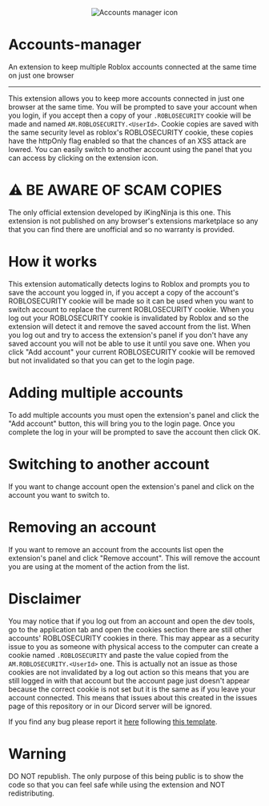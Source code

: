 <div align="center">

  ![Accounts manager icon](https://user-images.githubusercontent.com/83887130/167175812-6ec74e51-7c72-4a87-a581-04164ee8339a.png)
  
</div>

# Accounts-manager
An extension to keep multiple Roblox accounts connected at the same time on just one browser

<hr>

This extension allows you to keep more accounts connected in just one browser at the same time. You will be prompted to save your account when you login, if you accept then a copy of your `.ROBLOSECURITY` cookie will be made and named `AM.ROBLOSECURITY.<UserId>`. Cookie copies are saved with the same security level as roblox's ROBLOSECURITY cookie, these copies have the httpOnly flag enabled so that the chances of an XSS attack are lowred.
You can easily switch to another account using the panel that you can access by clicking on the extension icon.

# ⚠ BE AWARE OF SCAM COPIES

The only official extension developed by iKingNinja is this one. This extension is not published on any browser's extensions marketplace so any that you can find there are unofficial and so no warranty is provided.

# How it works

This extension automatically detects logins to Roblox and prompts you to save the account you logged in, if you accept a copy of the account's ROBLOSECURITY cookie will be made so it can be used when you want to switch account to replace the current ROBLOSECURITY cookie.
When you log out your ROBLOSECURITY cookie is invalidated by Roblox and so the extension will detect it and remove the saved account from the list. When you log out and try to access the extension's panel if you don't have any saved account you will not be able to use it until you save one.
When you click "Add account" your current ROBLOSECURITY cookie will be removed but not invalidated so that you can get to the login page.

# Adding multiple accounts

To add multiple accounts you must open the extension's panel and click the "Add account" button, this will bring you to the login page. Once you complete the log in your will be prompted to save the account then click OK.

# Switching to another account

If you want to change account open the extension's panel and click on the account you want to switch to.

# Removing an account

If you want to remove an account from the accounts list open the extension's panel and click "Remove account". This will remove the account you are using at the moment of the action from the list.

# Disclaimer

You may notice that if you log out from an account and open the dev tools, go to the application tab and open the cookies section there are still other accounts' ROBLOSECURITY cookies in there. This may appear as a security issue to you as someone with physical access to the computer can create a cookie named `.ROBLOSECURITY` and paste the value copied from the `AM.ROBLOSECURITY.<UserId>` one. This is actually not an issue as those cookies are not invalidated by a log out action so this means that you  are still logged in with that account but the account page just doesn't appear because the correct cookie is not set but it is the same as if you leave your account connected.
This means that issues about this created in the issues page of this repository or in our Dicord server will be ignored.

If you find any bug please report it [here](https://github.com/iKingNinja/Accounts-manager/issues) following [this template](https://github.com/iKingNinja/Accounts-manager/blob/Templates/.github/ISSUE_TEMPLATE/bug-report.md).

# Warning

DO NOT republish. The only purpose of this being public is to show the code so that you can feel safe while using the extension and NOT redistributing.
